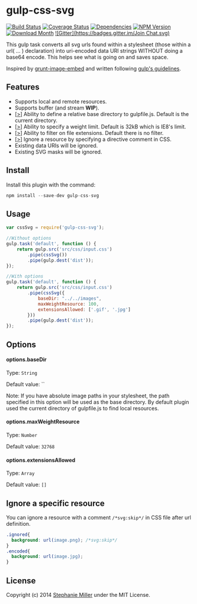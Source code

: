 # gulp-css-svg

[![Build Status](http://img.shields.io/travis/shysteph/gulp-css-svg.svg?style=flat)](https://travis-ci.org/shysteph/gulp-css-svg)
[![Coverage Status](http://img.shields.io/coveralls/shysteph/gulp-css-svg.svg?style=flat)](https://coveralls.io/r/shysteph/gulp-css-svg?branch=master)
[![Dependencies](http://img.shields.io/david/shysteph/gulp-css-svg.svg?style=flat)](https://david-dm.org/shysteph/gulp-css-svg) [![NPM Version](http://img.shields.io/npm/v/gulp-css-svg.svg?style=flat)](https://www.npmjs.org/package/gulp-css-svg) [![Download Month](http://img.shields.io/npm/dm/gulp-css-svg.svg?style=flat)](https://www.npmjs.org/package/gulp-css-svg)
[![Gitter](https://badges.gitter.im/Join Chat.svg)](https://gitter.im/shysteph/gulp-css-svg?utm_source=badge&utm_medium=badge&utm_campaign=pr-badge&utm_content=badge)

This gulp task converts all svg urls found within a stylesheet (those within a url( ... ) declaration) into uri-encoded data URI strings WITHOUT doing a base64 encode.  This helps see what is going on and saves space.

Inspired by [grunt-image-embed](https://github.com/ehynds/grunt-image-embed) and written following [gulp's guidelines](https://github.com/gulpjs/gulp/tree/master/docs/writing-a-plugin).

## Features

* Supports local and remote resources.
* Supports buffer (and stream **WIP**).
* [[>]](#optionsbasedir) Ability to define a relative base directory to gulpfile.js. Default is the current directory.
* [[>]](#optionsmaxweightresource) Ability to specify a weight limit. Default is 32kB which is IE8's limit.
* [[>]](#optionsextensionsallowed) Ability to filter on file extensions. Default there is no filter.
* [[>]](#ignore-a-specific-resource) Ignore a resource by specifying a directive comment in CSS.
* Existing data URIs will be ignored.
* Existing SVG masks will be ignored.

## Install

Install this plugin with the command:

```js
npm install --save-dev gulp-css-svg
```

## Usage

```js
var cssSvg = require('gulp-css-svg');

//Without options
gulp.task('default', function () {
    return gulp.src('src/css/input.css')
        .pipe(cssSvg())
        .pipe(gulp.dest('dist'));
});

//With options
gulp.task('default', function () {
    return gulp.src('src/css/input.css')
        .pipe(cssSvg({
            baseDir: "../../images",
            maxWeightResource: 100,
            extensionsAllowed: ['.gif', '.jpg']
        }))
        .pipe(gulp.dest('dist'));
});
```

## Options

#### options.baseDir
Type: `String`

Default value: ``

Note: If you have absolute image paths in your stylesheet, the path specified in this option will be used as the base directory. By default plugin used the current directory of gulpfile.js to find local resources.

#### options.maxWeightResource
Type: `Number`

Default value: `32768`

#### options.extensionsAllowed
Type: `Array`

Default value: `[]`

## Ignore a specific resource

You can ignore a resource with a comment `/*svg:skip*/` in CSS file after url definition.
```css
.ignored{
  background: url(image.png); /*svg:skip*/
}
.encoded{
  background: url(image.jpg);
}
```

## License
Copyright (c) 2014 [Stephanie Miller](https://github.com/shysteph) under the MIT License.
